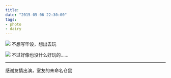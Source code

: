 ```yaml
---
title:
date: "2015-05-06 22:30:00"
tags:
- photo
- dairy
---
```


![](/assets/0205-01.jpg) 不想写毕设，想出去玩

![](/assets/0205-02.jpg) 不过好像也没什么好玩的……

- - -

感谢友情出演，室友的未命名仓鼠